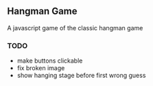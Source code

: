 ## Hangman Game

A javascript game of the classic hangman game

### TODO

- make buttons clickable
- fix broken image
- show hanging stage before first wrong guess
